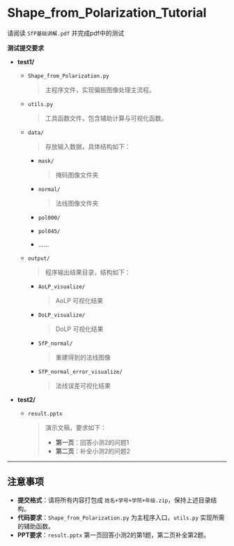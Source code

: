 # Shape_from_Polarization_Tutorial
请阅读  `SfP基础讲解.pdf`  并完成pdf中的测试

**测试提交要求**

- **test1/**

  - `Shape_from_Polarization.py`

    > 主程序文件，实现偏振图像处理主流程。

  - `utils.py`

    > 工具函数文件，包含辅助计算与可视化函数。

  - `data/`

    > 存放输入数据，具体结构如下：

    - `mask/`

      > 掩码图像文件夹

    - `normal/`

      > 法线图像文件夹

    - `pol000/`

    - `pol045/`

    -  ……

  - `output/`

    > 程序输出结果目录，结构如下：

    - `AoLP_visualize/`

      > AoLP 可视化结果

    - `DoLP_visualize/`

      > DoLP 可视化结果

    - `SfP_normal/`

      > 重建得到的法线图像

    - `SfP_normal_error_visualize/`

      > 法线误差可视化结果

- **test2/**

  - `result.pptx`

    > 演示文稿，要求如下：
    >
    > - **第一页**：回答小测2的问题1
    > - **第二页**：补全小测2的问题2

------

## 注意事项

- **提交格式**：请将所有内容打包成 `姓名+学号+学院+年级.zip`，保持上述目录结构。
- **代码要求**：`Shape_from_Polarization.py` 为主程序入口，`utils.py` 实现所需的辅助函数。
- **PPT要求**：`result.pptx` 第一页回答小测2的第1题，第二页补全第2题。
